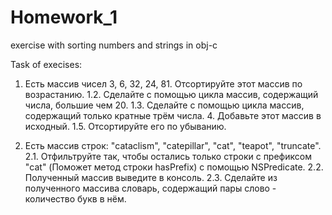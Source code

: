 # Homework_1
exercise with sorting numbers and strings in obj-c

Task of execises:

1. Есть массив чисел 3, 6, 32, 24, 81.
Отсортируйте этот массив по возрастанию.
1.2. Сделайте с помощью цикла массив, содержащий числа, большие чем 20.
1.3. Сделайте с помощью цикла массив, содержащий только кратные трём числа. 4. Добавьте этот массив в исходный.
1.5. Отсортируйте его по убыванию.

2. Есть массив строк: "cataclism", "catepillar", "cat", "teapot", "truncate".
2.1. Отфильтруйте так, чтобы остались только строки с префиксом "cat" (Поможет метод строки hasPrefix) с помощью NSPredicate.
2.2. Полученный массив выведите в консоль.
2.3. Сделайте из полученного массива словарь, содержащий пары слово - количество букв в нём.
